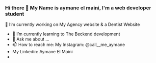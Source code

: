 ### Hi there 👋 My Name is aymane el maini, I'm a web developer student 

<!--
AymaneTech/AymaneTech** is a ✨ _special_ ✨ repository because its `README.md` (this file) appears on your GitHub profile.

Here are some ideas to get you started:

- 🔭 I’m currently working on ...
- 🌱 I’m currently learning ...
- 👯 I’m looking to collaborate on ...
- 🤔 I’m looking for help with ...
- 💬 Ask me about ...
- 📫 How to reach me: ...
- 😄 Pronouns: ...
- ⚡ Fun fact: ...
-->
🔭 I’m currently working on My Agency website & a Dentist Website
- 🌱 I’m currently learning to The Beckend development
- 💬 Ask me about ...
- 📫 How to reach me: My Instagram:  @call__me_aymane
- My Linkedin:  Aymane El Maini
- 
